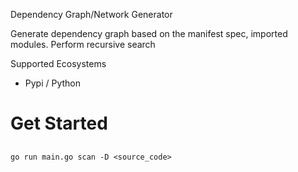 Dependency Graph/Network Generator

Generate dependency graph based on the manifest spec, imported modules. Perform recursive search

Supported Ecosystems
* Pypi / Python


# Get Started

##

```
go run main.go scan -D <source_code>

```

